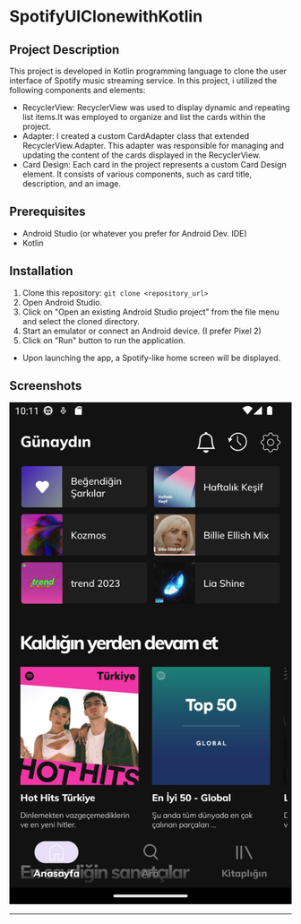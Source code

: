 # SpotifyUIClonewithKotlin


## Project Description

This project is developed in Kotlin programming language to clone the user interface of Spotify music streaming service. 
In this project, i utilized the following components and elements:

* RecyclerView: RecyclerView was used to display dynamic and repeating list items.It was employed to organize and list the cards within the project.
* Adapter: I created a custom CardAdapter class that extended RecyclerView.Adapter. This adapter was responsible for managing and updating the content of the cards displayed in the RecyclerView.
* Card Design: Each card in the project represents a custom Card Design element. It consists of various components, such as card title, description, and an image.

## Prerequisites

- Android Studio (or whatever you prefer for Android Dev. IDE)
- Kotlin

## Installation

1. Clone this repository: `git clone <repository_url>`
2. Open Android Studio.
3. Click on "Open an existing Android Studio project" from the file menu and select the cloned directory.
4. Start an emulator or connect an Android device. (I prefer Pixel 2)
5. Click on "Run" button to run the application.

  - Upon launching the app, a Spotify-like home screen will be displayed.


## Screenshots

![Home Screen](Screenshot.png)


---

